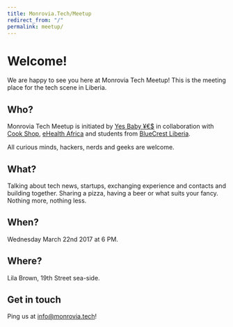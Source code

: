 ```yaml
---
title: Monrovia.Tech/Meetup
redirect_from: "/"
permalink: meetup/
---
```


# Welcome!

We are happy to see you here at Monrovia Tech Meetup!
This is the meeting place for the tech scene in Liberia.

## Who?

Monrovia Tech Meetup is initiated by [Yes Baby ¥€$](https://yesbabyyes.se/) in collaboration
with [Cook Shop](http://cookshop.biz/), [eHealth Africa](http://ehealthafrica.org/) and students
from [BlueCrest Liberia](http://liberia.bluecrestcollege.com/).

All curious minds, hackers, nerds and geeks are welcome.

## What?

Talking about tech news, startups, exchanging experience and contacts and building together.
Sharing a pizza, having a beer or what suits your fancy. Nothing more, nothing less.

## When?

Wednesday March 22nd 2017 at 6 PM.

## Where?

Lila Brown, 19th Street sea-side.

## Get in touch

Ping us at [info@monrovia.tech](mailto:info@monrovia.tech)!
